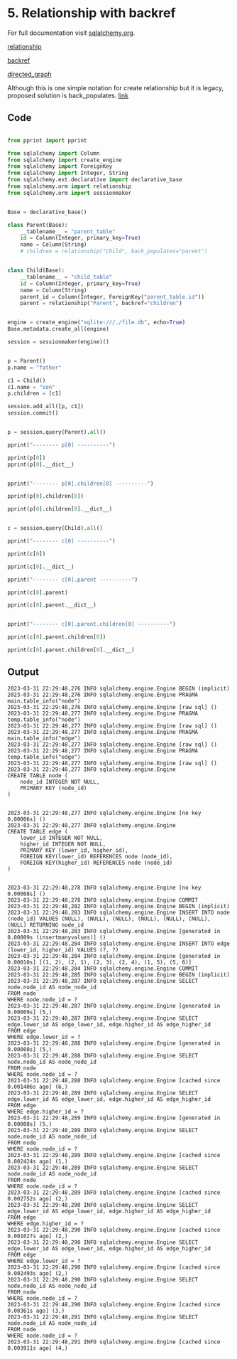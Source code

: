 # 5. Relationship with backref

For full documentation visit [sqlalchemy.org](https://docs.sqlalchemy.org/en/14/orm/basic_relationships.html#one-to-many).

[relationship](https://docs.sqlalchemy.org/en/14/orm/relationship_api.html#sqlalchemy.orm.relationship)

[backref](https://docs.sqlalchemy.org/en/14/orm/relationship_api.html#sqlalchemy.orm.relationship.params.backref)

[directed_graph](https://docs.sqlalchemy.org/en/13/_modules/examples/graphs/directed_graph.html)

Although this is one simple notation for create relationship
but it is legacy, proposed solution is back_populates.
[link](https://docs.sqlalchemy.org/en/14/orm/backref.html)


## Code

```py

from pprint import pprint

from sqlalchemy import Column
from sqlalchemy import create_engine
from sqlalchemy import ForeignKey
from sqlalchemy import Integer, String
from sqlalchemy.ext.declarative import declarative_base
from sqlalchemy.orm import relationship
from sqlalchemy.orm import sessionmaker


Base = declarative_base()

class Parent(Base):
    __tablename__ = "parent_table"
    id = Column(Integer, primary_key=True)
    name = Column(String)
    # children = relationship("Child", back_populates="parent")


class Child(Base):
    __tablename__ = "child_table"
    id = Column(Integer, primary_key=True)
    name = Column(String)
    parent_id = Column(Integer, ForeignKey("parent_table.id"))
    parent = relationship("Parent", backref="children")


engine = create_engine("sqlite:///./file.db", echo=True)
Base.metadata.create_all(engine)

session = sessionmaker(engine)()


p = Parent()
p.name = "father"

c1 = Child()
c1.name = "son"
p.children = [c1]

session.add_all([p, c1])
session.commit()


p = session.query(Parent).all()

pprint("-------- p[0] ----------")

pprint(p[0])
pprint(p[0].__dict__)


pprint("-------- p[0].children[0] ----------")

pprint(p[0].children[0])

pprint(p[0].children[0].__dict__)


c = session.query(Child).all()

pprint("-------- c[0] ----------")

pprint(c[0])

pprint(c[0].__dict__)

pprint("-------- c[0].parent ----------")

pprint(c[0].parent)

pprint(c[0].parent.__dict__)


pprint("-------- c[0].parent.children[0] ----------")

pprint(c[0].parent.children[0])

pprint(c[0].parent.children[0].__dict__)


```


## Output

    2023-03-31 22:29:48,276 INFO sqlalchemy.engine.Engine BEGIN (implicit)
    2023-03-31 22:29:48,276 INFO sqlalchemy.engine.Engine PRAGMA main.table_info("node")
    2023-03-31 22:29:48,276 INFO sqlalchemy.engine.Engine [raw sql] ()
    2023-03-31 22:29:48,277 INFO sqlalchemy.engine.Engine PRAGMA temp.table_info("node")
    2023-03-31 22:29:48,277 INFO sqlalchemy.engine.Engine [raw sql] ()
    2023-03-31 22:29:48,277 INFO sqlalchemy.engine.Engine PRAGMA main.table_info("edge")
    2023-03-31 22:29:48,277 INFO sqlalchemy.engine.Engine [raw sql] ()
    2023-03-31 22:29:48,277 INFO sqlalchemy.engine.Engine PRAGMA temp.table_info("edge")
    2023-03-31 22:29:48,277 INFO sqlalchemy.engine.Engine [raw sql] ()
    2023-03-31 22:29:48,277 INFO sqlalchemy.engine.Engine 
    CREATE TABLE node (
        node_id INTEGER NOT NULL, 
        PRIMARY KEY (node_id)
    )


    2023-03-31 22:29:48,277 INFO sqlalchemy.engine.Engine [no key 0.00006s] ()
    2023-03-31 22:29:48,277 INFO sqlalchemy.engine.Engine 
    CREATE TABLE edge (
        lower_id INTEGER NOT NULL, 
        higher_id INTEGER NOT NULL, 
        PRIMARY KEY (lower_id, higher_id), 
        FOREIGN KEY(lower_id) REFERENCES node (node_id), 
        FOREIGN KEY(higher_id) REFERENCES node (node_id)
    )


    2023-03-31 22:29:48,278 INFO sqlalchemy.engine.Engine [no key 0.00008s] ()
    2023-03-31 22:29:48,278 INFO sqlalchemy.engine.Engine COMMIT
    2023-03-31 22:29:48,282 INFO sqlalchemy.engine.Engine BEGIN (implicit)
    2023-03-31 22:29:48,283 INFO sqlalchemy.engine.Engine INSERT INTO node (node_id) VALUES (NULL), (NULL), (NULL), (NULL), (NULL), (NULL), (NULL) RETURNING node_id
    2023-03-31 22:29:48,283 INFO sqlalchemy.engine.Engine [generated in 0.00009s (insertmanyvalues)] ()
    2023-03-31 22:29:48,284 INFO sqlalchemy.engine.Engine INSERT INTO edge (lower_id, higher_id) VALUES (?, ?)
    2023-03-31 22:29:48,284 INFO sqlalchemy.engine.Engine [generated in 0.00010s] [(1, 2), (2, 1), (2, 3), (2, 4), (1, 5), (5, 6)]
    2023-03-31 22:29:48,284 INFO sqlalchemy.engine.Engine COMMIT
    2023-03-31 22:29:48,285 INFO sqlalchemy.engine.Engine BEGIN (implicit)
    2023-03-31 22:29:48,287 INFO sqlalchemy.engine.Engine SELECT node.node_id AS node_node_id 
    FROM node 
    WHERE node.node_id = ?
    2023-03-31 22:29:48,287 INFO sqlalchemy.engine.Engine [generated in 0.00009s] (5,)
    2023-03-31 22:29:48,287 INFO sqlalchemy.engine.Engine SELECT edge.lower_id AS edge_lower_id, edge.higher_id AS edge_higher_id 
    FROM edge 
    WHERE edge.lower_id = ?
    2023-03-31 22:29:48,288 INFO sqlalchemy.engine.Engine [generated in 0.00008s] (5,)
    2023-03-31 22:29:48,288 INFO sqlalchemy.engine.Engine SELECT node.node_id AS node_node_id 
    FROM node 
    WHERE node.node_id = ?
    2023-03-31 22:29:48,288 INFO sqlalchemy.engine.Engine [cached since 0.001406s ago] (6,)
    2023-03-31 22:29:48,289 INFO sqlalchemy.engine.Engine SELECT edge.lower_id AS edge_lower_id, edge.higher_id AS edge_higher_id 
    FROM edge 
    WHERE edge.higher_id = ?
    2023-03-31 22:29:48,289 INFO sqlalchemy.engine.Engine [generated in 0.00008s] (5,)
    2023-03-31 22:29:48,289 INFO sqlalchemy.engine.Engine SELECT node.node_id AS node_node_id 
    FROM node 
    WHERE node.node_id = ?
    2023-03-31 22:29:48,289 INFO sqlalchemy.engine.Engine [cached since 0.002424s ago] (1,)
    2023-03-31 22:29:48,289 INFO sqlalchemy.engine.Engine SELECT node.node_id AS node_node_id 
    FROM node 
    WHERE node.node_id = ?
    2023-03-31 22:29:48,289 INFO sqlalchemy.engine.Engine [cached since 0.002752s ago] (2,)
    2023-03-31 22:29:48,290 INFO sqlalchemy.engine.Engine SELECT edge.lower_id AS edge_lower_id, edge.higher_id AS edge_higher_id 
    FROM edge 
    WHERE edge.higher_id = ?
    2023-03-31 22:29:48,290 INFO sqlalchemy.engine.Engine [cached since 0.001027s ago] (2,)
    2023-03-31 22:29:48,290 INFO sqlalchemy.engine.Engine SELECT edge.lower_id AS edge_lower_id, edge.higher_id AS edge_higher_id 
    FROM edge 
    WHERE edge.lower_id = ?
    2023-03-31 22:29:48,290 INFO sqlalchemy.engine.Engine [cached since 0.002493s ago] (2,)
    2023-03-31 22:29:48,290 INFO sqlalchemy.engine.Engine SELECT node.node_id AS node_node_id 
    FROM node 
    WHERE node.node_id = ?
    2023-03-31 22:29:48,290 INFO sqlalchemy.engine.Engine [cached since 0.00361s ago] (3,)
    2023-03-31 22:29:48,291 INFO sqlalchemy.engine.Engine SELECT node.node_id AS node_node_id 
    FROM node 
    WHERE node.node_id = ?
    2023-03-31 22:29:48,291 INFO sqlalchemy.engine.Engine [cached since 0.003911s ago] (4,)

